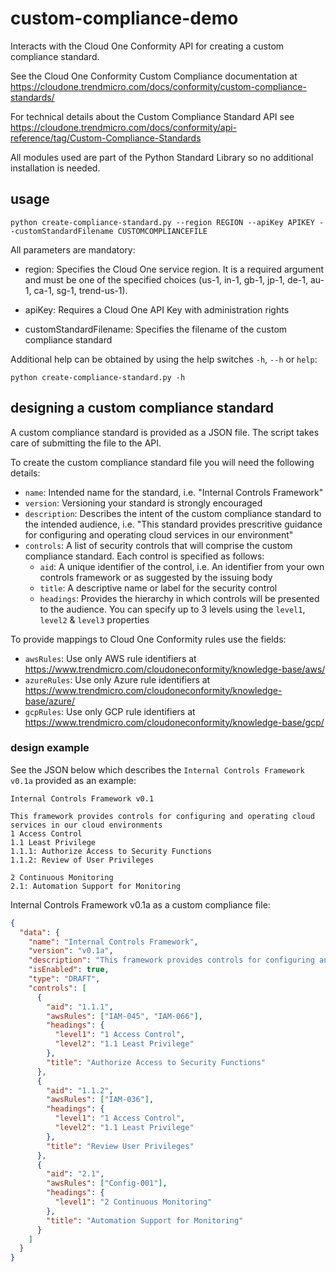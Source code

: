 # custom-compliance-demo

Interacts with the Cloud One Conformity API for creating a custom compliance standard.

See the Cloud One Conformity Custom Compliance documentation at https://cloudone.trendmicro.com/docs/conformity/custom-compliance-standards/

For technical details about the Custom Compliance Standard API see https://cloudone.trendmicro.com/docs/conformity/api-reference/tag/Custom-Compliance-Standards

All modules used are part of the Python Standard Library so no additional installation is needed.

## usage

`python create-compliance-standard.py --region REGION --apiKey APIKEY --customStandardFilename CUSTOMCOMPLIANCEFILE`

All parameters are mandatory:

- region: Specifies the Cloud One service region. It is a required argument and must be one of the specified choices (us-1, in-1, gb-1, jp-1, de-1, au-1, ca-1, sg-1, trend-us-1).

- apiKey: Requires a Cloud One API Key with administration rights

- customStandardFilename: Specifies the filename of the custom compliance standard

Additional help can be obtained by using the help switches `-h`, `--h` or `help`:

`python create-compliance-standard.py -h`

## designing a custom compliance standard

A custom compliance standard is provided as a JSON file. The script takes care of submitting the file to the API.

To create the custom compliance standard file you will need the following details:

- `name`: Intended name for the standard, i.e. "Internal Controls Framework"
- `version`: Versioning your standard is strongly encouraged
- `description`: Describes the intent of the custom compliance standard to the intended audience, i.e. "This standard provides prescritive guidance for configuring and operating cloud services in our environment"
- `controls`: A list of security controls that will comprise the custom compliance standard. Each control is specified as follows:
  - `aid`: A unique identifier of the control, i.e. An identifier from your own controls framework or as suggested by the issuing body
  - `title`: A descriptive name or label for the security control
  - `headings`: Provides the hierarchy in which controls will be presented to the audience. You can specify up to 3 levels using the `level1`, `level2` & `level3` properties

To provide mappings to Cloud One Conformity rules use the fields:

- `awsRules`: Use only AWS rule identifiers at https://www.trendmicro.com/cloudoneconformity/knowledge-base/aws/
- `azureRules`: Use only Azure rule identifiers at https://www.trendmicro.com/cloudoneconformity/knowledge-base/azure/
- `gcpRules`: Use only GCP rule identifiers at https://www.trendmicro.com/cloudoneconformity/knowledge-base/gcp/

### design example

See the JSON below which describes the `Internal Controls Framework v0.1a` provided as an example:

```
Internal Controls Framework v0.1

This framework provides controls for configuring and operating cloud services in our cloud environments
1 Access Control
1.1 Least Privilege
1.1.1: Authorize Access to Security Functions
1.1.2: Review of User Privileges

2 Continuous Monitoring
2.1: Automation Support for Monitoring
```

Internal Controls Framework v0.1a as a custom compliance file:

```json
{
  "data": {
    "name": "Internal Controls Framework",
    "version": "v0.1a",
    "description": "This framework provides controls for configuring and operating cloud services in our cloud environments.",
    "isEnabled": true,
    "type": "DRAFT",
    "controls": [
      {
        "aid": "1.1.1",
        "awsRules": ["IAM-045", "IAM-066"],
        "headings": {
          "level1": "1 Access Control",
          "level2": "1.1 Least Privilege"
        },
        "title": "Authorize Access to Security Functions"
      },
      {
        "aid": "1.1.2",
        "awsRules": ["IAM-036"],
        "headings": {
          "level1": "1 Access Control",
          "level2": "1.1 Least Privilege"
        },
        "title": "Review User Privileges"
      },
      {
        "aid": "2.1",
        "awsRules": ["Config-001"],
        "headings": {
          "level1": "2 Continuous Monitoring"
        },
        "title": "Automation Support for Monitoring"
      }
    ]
  }
}
```
